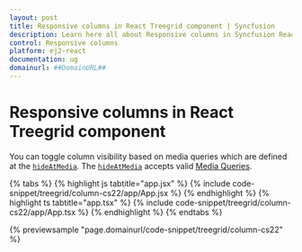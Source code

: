 ```yaml
---
layout: post
title: Responsive columns in React Treegrid component | Syncfusion
description: Learn here all about Responsive columns in Syncfusion React Treegrid component of Syncfusion Essential JS 2 and more.
control: Responsive columns 
platform: ej2-react
documentation: ug
domainurl: ##DomainURL##
---
```


# Responsive columns in React Treegrid component

You can toggle column visibility based on media queries which are defined at the [`hideAtMedia`](https://ej2.syncfusion.com/react/documentation/api/treegrid/column/#hideatmedia). The [`hideAtMedia`](https://ej2.syncfusion.com/react/documentation/api/treegrid/column/#hideatmedia) accepts valid [Media Queries]( http://cssmediaqueries.com/what-are-css-media-queries.html ).

{% tabs %}
{% highlight js tabtitle="app.jsx" %}
{% include code-snippet/treegrid/column-cs22/app/App.jsx %}
{% endhighlight %}
{% highlight ts tabtitle="app.tsx" %}
{% include code-snippet/treegrid/column-cs22/app/App.tsx %}
{% endhighlight %}
{% endtabs %}

 {% previewsample "page.domainurl/code-snippet/treegrid/column-cs22" %}